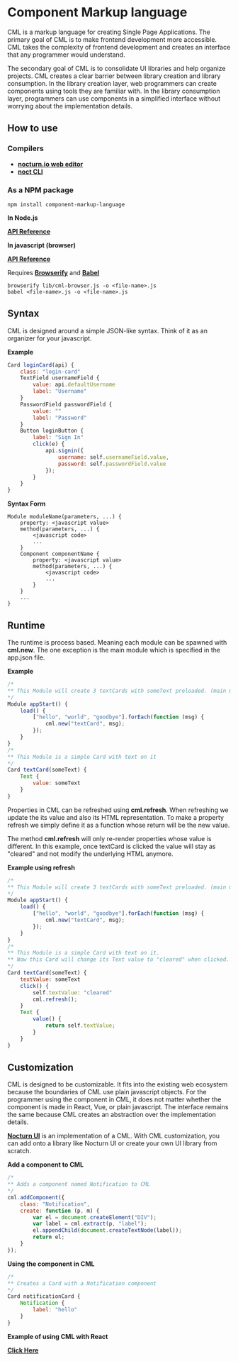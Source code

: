 # Component Markup language

CML is a markup language for creating Single Page Applications.
The primary goal of CML is to make frontend development more accessible.
CML takes the complexity of frontend development and creates an interface that any programmer would understand.

The secondary goal of CML is to consolidate UI libraries and help organize projects.
CML creates a clear barrier between library creation and library consumption.
In the library creation layer, web programmers can create components using tools they are familiar with.
In the library consumption layer, programmers can use components in a simplified interface without worrying about the implementation details.

## How to use

### Compilers

* __[nocturn.io web editor](https://nocturn.io)__
* __[noct CLI](https://www.npmjs.com/package/noct)__


### As a NPM package

```
npm install component-markup-language
```

**In Node.js**

__[API Reference](https://github.com/nocturnio/component-markup-language/blob/master/doc/compiler-api.md)__

**In javascript (browser)**

__[API Reference](https://github.com/nocturnio/component-markup-language/blob/master/doc/compiler-browser-api.md)__

Requires __[Browserify](browserify.org)__ and __[Babel](https://babeljs.io)__

```
browserify lib/cml-browser.js -o <file-name>.js
babel <file-name>.js -o <file-name>.js
```

## Syntax

CML is designed around a simple JSON-like syntax.
Think of it as an organizer for your javascript.

**Example**
``` javascript
Card loginCard(api) {
    class: "login-card"
    TextField usernameField {
        value: api.defaultUsername
        label: "Username"
    }
    PasswordField passwordField {
        value: ""
        label: "Password"
    }
    Button loginButton {
        label: "Sign In"
        click(e) {
            api.signin({
                username: self.usernameField.value,
                password: self.passwordField.value
            });
        }
    }
}
```

**Syntax Form**
```
Module moduleName(parameters, ...) {
    property: <javascript value>
    method(parameters, ...) {
        <javascript code>
        ...
    }
    Component componentName {
        property: <javascript value>
        method(parameters, ...) {
            <javascript code>
            ...
        }
    }
    ...
}
```

## Runtime

The runtime is process based. Meaning each module can be spawned with **cml.new**.
The one exception is the main module which is specified in the app.json file.

**Example**
``` javascript
/*
** This Module will create 3 textCards with someText preloaded. (main module)
*/
Module appStart() {
    load() {
        ["hello", "world", "goodbye"].forEach(function (msg) {
            cml.new("textCard", msg);
        });
    }
}
/*
** This Module is a simple Card with text on it
*/
Card textCard(someText) {
    Text {
        value: someText
    }
}
```

Properties in CML can be refreshed using **cml.refresh**.
When refreshing we update the its value and also its HTML representation.
To make a property refresh we simply define it as a function whose return will be the new value.

The method **cml.refresh** will only re-render properties whose value is different.
In this example, once textCard is clicked the value will stay as "cleared" and not modify the underlying HTML anymore.

**Example using refresh**
``` javascript
/*
** This Module will create 3 textCards with someText preloaded. (main module)
*/
Module appStart() {
    load() {
        ["hello", "world", "goodbye"].forEach(function (msg) {
            cml.new("textCard", msg);
        });
    }
}
/*
** This Module is a simple Card with text on it.
** Now this Card will change its Text value to "cleared" when clicked.
*/
Card textCard(someText) {
    textValue: someText
    click() {
        self.textValue: "cleared"
        cml.refresh();
    }
    Text {
        value() {
            return self.textValue;
        }
    }
}
```

## Customization

CML is designed to be customizable.
It fits into the existing web ecosystem because the boundaries of CML use plain javascript objects.
For the programmer using the component in CML, it does not matter whether the component is made in React, Vue, or plain javascript.
The interface remains the same because CML creates an abstraction over the implementation details.

__[Nocturn UI](https://github.com/nocturnio/nocturn-ui)__ is an implementation of a CML.
With CML customization, you can add onto a library like Nocturn UI or create your own UI library from scratch.

**Add a component to CML**
``` javascript
/*
** Adds a component named Notification to CML
*/
cml.addComponent({
    class: "Notification",
    create: function (p, m) {
        var el = document.createElement("DIV");
        var label = cml.extract(p, "label");
        el.appendChild(document.createTextNode(label));
        return el;
    }
});
```

**Using the component in CML**
``` javascript
/*
** Creates a Card with a Notification component
*/
Card notificationCard {
    Notification {
        label: "hello"
    }
}
```

**Example of using CML with React**

__[Click Here](https://medium.com/@nocturn4390/making-custom-components-for-cml-15f671b00531)__
